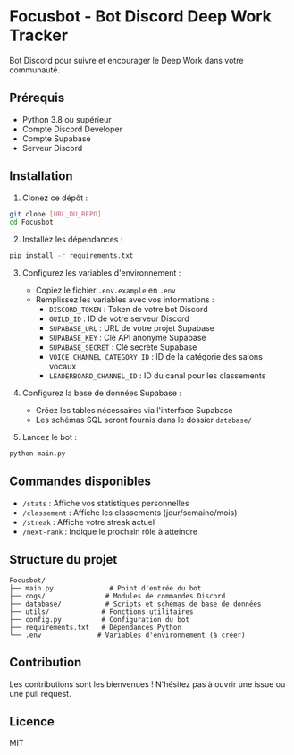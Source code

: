 # Focusbot - Bot Discord Deep Work Tracker

Bot Discord pour suivre et encourager le Deep Work dans votre communauté.

## Prérequis

- Python 3.8 ou supérieur
- Compte Discord Developer
- Compte Supabase
- Serveur Discord

## Installation

1. Clonez ce dépôt :
```bash
git clone [URL_DU_REPO]
cd Focusbot
```

2. Installez les dépendances :
```bash
pip install -r requirements.txt
```

3. Configurez les variables d'environnement :
   - Copiez le fichier `.env.example` en `.env`
   - Remplissez les variables avec vos informations :
     - `DISCORD_TOKEN` : Token de votre bot Discord
     - `GUILD_ID` : ID de votre serveur Discord
     - `SUPABASE_URL` : URL de votre projet Supabase
     - `SUPABASE_KEY` : Clé API anonyme Supabase
     - `SUPABASE_SECRET` : Clé secrète Supabase
     - `VOICE_CHANNEL_CATEGORY_ID` : ID de la catégorie des salons vocaux
     - `LEADERBOARD_CHANNEL_ID` : ID du canal pour les classements

4. Configurez la base de données Supabase :
   - Créez les tables nécessaires via l'interface Supabase
   - Les schémas SQL seront fournis dans le dossier `database/`

5. Lancez le bot :
```bash
python main.py
```

## Commandes disponibles

- `/stats` : Affiche vos statistiques personnelles
- `/classement` : Affiche les classements (jour/semaine/mois)
- `/streak` : Affiche votre streak actuel
- `/next-rank` : Indique le prochain rôle à atteindre

## Structure du projet

```
Focusbot/
├── main.py              # Point d'entrée du bot
├── cogs/               # Modules de commandes Discord
├── database/           # Scripts et schémas de base de données
├── utils/             # Fonctions utilitaires
├── config.py          # Configuration du bot
├── requirements.txt   # Dépendances Python
└── .env              # Variables d'environnement (à créer)
```

## Contribution

Les contributions sont les bienvenues ! N'hésitez pas à ouvrir une issue ou une pull request.

## Licence

MIT 